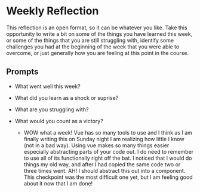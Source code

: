 # Weekly Reflection
This reflection is an open format, so it can be whatever you like. Take this opportunity to write a bit on some of the things you have learned this week, or some of the things that you are still struggling with, identify some challenges you had at the beginning of the week that you were able to overcome, or just generally how you are feeling at this point in the course.

## Prompts
- What went well this week?
- What did you learn as a shock or suprise?
- What are you struggling with?
- What would you count as a victory?

    - WOW what a week! Vue has so many tools to use and I think as I am finally writing this on Sunday night I am realizing how little I know (not in a bad way). Using vue makes so many things easier especially abstracting parts of your code out. I do need to remember to use all of its functionally right off the bat. I noticed that I would do things my old way, and after I had copied the same code two or three times went. AH! I should abstract this out into a component. This checkpoint was the most difficult one yet, but I am feeling good about it now that I am done!